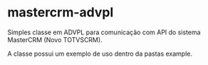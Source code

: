 # mastercrm-advpl
Simples classe em ADVPL para comunicação com API do sistema MasterCRM (Novo TOTVSCRM).

A classe possui um exemplo de uso dentro da pastas example.
